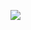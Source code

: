 ![](https://github.com/yixiaobaiio/hexo-blogs/blob/25626741f582e49610f1eaa7e0e99ed06697d691/source/img/python%E9%AB%98%E9%98%B6.png)